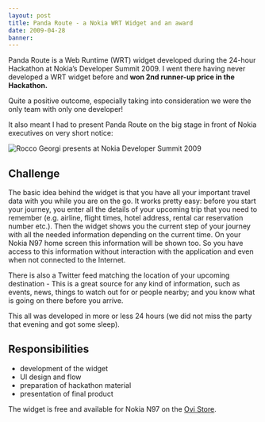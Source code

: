 ```yaml
---
layout: post
title: Panda Route - a Nokia WRT Widget and an award
date: 2009-04-28
banner: 
---
```


Panda Route is a Web Runtime (WRT) widget developed during the 24-hour Hackathon at Nokia’s Developer Summit 2009.
I went there having never developed a WRT widget before and **won 2nd runner-up price in the Hackathon.**

Quite a positive outcome, especially taking into consideration we were the only team with only one developer! 

It also meant I had to present Panda Route on the big stage in front of Nokia executives on very short notice:

![Rocco Georgi presents at Nokia Developer Summit 2009](http://farm4.staticflickr.com/3661/3505636560_38fcf58d0f_z.jpg)

## Challenge

The basic idea behind the widget is that you have all your important travel data with you while you are on the go. It works pretty easy: before you start your journey, you enter all the details of your upcoming trip that you need to remember (e.g. airline, flight times, hotel address, rental car reservation number etc.). Then the widget shows you the current step of your journey with all the needed information depending on the current time. On your Nokia N97 home screen this information will be shown too. So you have access to this information without interaction with the application and even when not connected to the Internet.

There is also a Twitter feed matching the location of your upcoming destination - 
This is a great source for any kind of information, such as events, news, things to watch out for or people nearby; and you know what is going on there before you arrive.

This all was developed in more or less 24 hours (we did not miss the party that evening and got some sleep).

## Responsibilities

- development of the widget
- UI design and flow
- preparation of hackathon material
- presentation of final product

The widget is free and available for Nokia N97 on the [Ovi Store][ovistore].


[ovistore]: http://store.ovi.com/content/6948